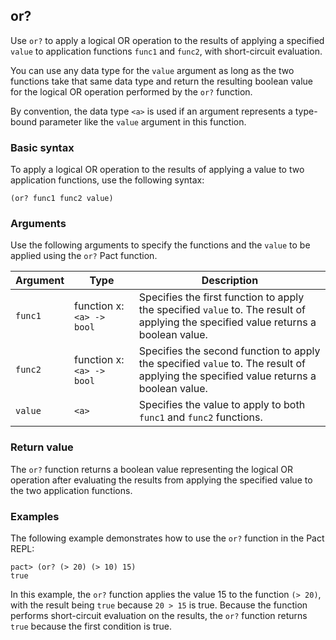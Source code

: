## or?

Use `or?` to apply a logical OR operation to the results of applying a specified `value` to application functions `func1` and `func2`, with short-circuit evaluation.

You can use any data type for the `value` argument as long as the two functions take that same data type and return the resulting boolean value for the logical OR operation performed by the `or?` function.

By convention, the data type `<a>` is used if an argument represents a type-bound parameter like the `value` argument in this function. 

### Basic syntax

To apply a logical OR operation to the results of applying a value to two application functions, use the following syntax:

```pact
(or? func1 func2 value)
```

### Arguments

Use the following arguments to specify the functions and the `value` to be applied using the `or?` Pact function.

| Argument | Type | Description |
| --- | --- | --- |
| `func1` | function x: `<a> -> bool` | Specifies the first function to apply the specified `value` to. The result of applying the specified value returns a boolean value. |
| `func2` | function x: `<a> -> bool` | Specifies the second function to apply the specified `value` to. The result of applying the specified value returns a boolean value.|
| `value` | `<a>` | Specifies the value to apply to both `func1` and `func2` functions. |

### Return value

The `or?` function returns a boolean value representing the logical OR operation after evaluating the results from applying the specified value to the two application functions.

### Examples

The following example demonstrates how to use the `or?` function in the Pact REPL:

```pact
pact> (or? (> 20) (> 10) 15)
true
```

In this example, the `or?` function applies the value 15 to the function `(> 20)`, with the result being `true` because `20 > 15` is true.
Because the function performs short-circuit evaluation on the results, the `or?` function returns `true` because the first condition is true.
